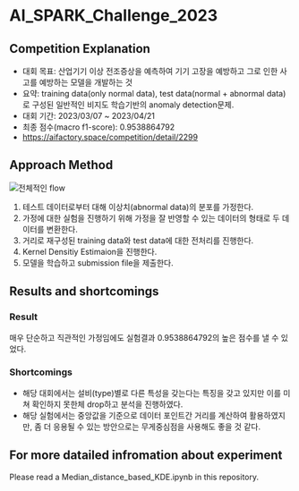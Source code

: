 # AI_SPARK_Challenge_2023

## Competition Explanation
- 대회 목표: 산업기기 이상 전조증상을 예측하여 기기 고장을 예방하고 그로 인한 사고를 예방하는 모델을 개발하는 것
- 요약: training data(only normal data), test data(normal + abnormal data) 로 구성된 일반적인 비지도 학습기반의 anomaly detection문제.
- 대회 기간: 2023/03/07 ~ 2023/04/21
- 최종 점수(macro f1-score): 0.9538864792
- https://aifactory.space/competition/detail/2299

## Approach Method
![전체적인 flow](https://github.com/Naseungchae/AI_SPARK_Challenge_2023/assets/90239125/f6a44b1c-f8fc-4925-a82f-41cc37f9a4d4)
1. 테스트 데이터로부터 대해 이상치(abnormal data)의 분포를 가정한다. 
2. 가정에 대한 실험을 진행하기 위해 가정을 잘 반영할 수 있는 데이터의 형태로 두 데이터를 변환한다.  
3. 거리로 재구성된 training data와 test data에 대한 전처리를 진행한다. 
4. Kernel Densitiy Estimaion을 진행한다.
5. 모델을 학습하고 submission file을 제출한다.

## Results and shortcomings
### Result
매우 단순하고 직관적인 가정임에도 실험결과 0.9538864792의 높은 점수를 낼 수 있었다.
### Shortcomings
- 해당 대회에서는 설비(type)별로 다른 특성을 갖는다는 특징을 갖고 있지만 이를 미쳐 확인하지 못한체 drop하고 분석을 진행하였다.
- 해당 실험에서는 중앙값을 기준으로 데이터 포인트간 거리를 계산하여 활용하였지만, 좀 더 응용될 수 있는 방안으로는 무게중심점을 사용해도 좋을 것 같다.

## For more datailed infromation about experiment
Please read a Median_distance_based_KDE.ipynb in this repository.
